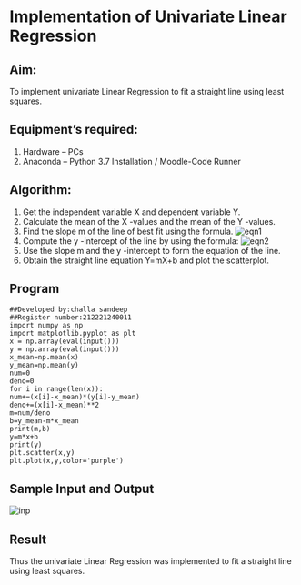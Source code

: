 # Implementation of Univariate Linear Regression
## Aim:
To implement univariate Linear Regression to fit a straight line using least squares.
## Equipment’s required:
1.	Hardware – PCs
2.	Anaconda – Python 3.7 Installation / Moodle-Code Runner
## Algorithm:
1.	Get the independent variable X and dependent variable Y.
2.	Calculate the mean of the X -values and the mean of the Y -values.
3.	Find the slope m of the line of best fit using the formula.
 ![eqn1](./eq1.jpg)
4.	Compute the y -intercept of the line by using the formula:
![eqn2](./eq2.jpg)  
5.	Use the slope m and the y -intercept to form the equation of the line.
6.	Obtain the straight line equation Y=mX+b and plot the scatterplot.
## Program
~~~
##Developed by:challa sandeep
##Register number:212221240011
import numpy as np
import matplotlib.pyplot as plt
x = np.array(eval(input()))
y = np.array(eval(input()))
x_mean=np.mean(x)
y_mean=np.mean(y)
num=0
deno=0
for i in range(len(x)):
num+=(x[i]-x_mean)*(y[i]-y_mean)
deno+=(x[i]-x_mean)**2
m=num/deno
b=y_mean-m*x_mean
print(m,b)
y=m*x+b
print(y)
plt.scatter(x,y)
plt.plot(x,y,color='purple')

~~~
## Sample Input and Output
![inp](./input.jpg)
## Result
Thus the univariate Linear Regression was implemented to fit a straight line using least squares.
